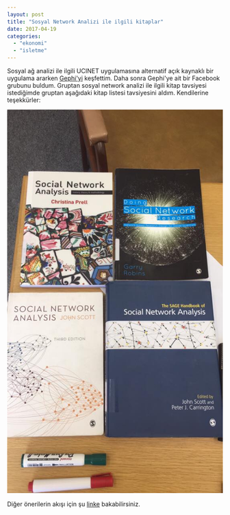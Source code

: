```yaml
---
layout: post
title: "Sosyal Network Analizi ile ilgili kitaplar"
date: 2017-04-19
categories: 
  - "ekonomi"
  - "isletme"
---
```


Sosyal ağ analizi ile ilgili UCINET uygulamasına alternatif açık kaynaklı bir uygulama ararken [Gephi'yi](https://gephi.org/) keşfettim. Daha sonra Gephi'ye ait bir Facebook grubunu buldum. Gruptan sosyal network analizi ile ilgili kitap tavsiyesi istediğimde gruptan aşağıdaki kitap listesi tavsiyesini aldım. Kendilerine teşekkürler:

![network kitapları](/images/network-kitaplarc4b1.jpg)

Diğer önerilerin akışı için şu [linke](https://www.facebook.com/groups/gephi/permalink/10155719279867565/?comment_id=10155720633717565&notif_t=group_comment&notif_id=1492507035927950) bakabilirsiniz.

